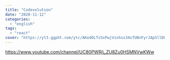 ```yaml
---
title: "Codevolution"
date: "2020-11-12"
categories:
  - "english"
tags:
  - "react"
cover: "https://yt3.ggpht.com/ytc/AKedOLTs5xPwjVzxhss34sTUBnFyrJApSllD0pa3oQaOhw=s88-c-k-c0x00ffffff-no-rj"
---
```


https://www.youtube.com/channel/UC80PWRj\_ZU8Zu0HSMNVwKWw
